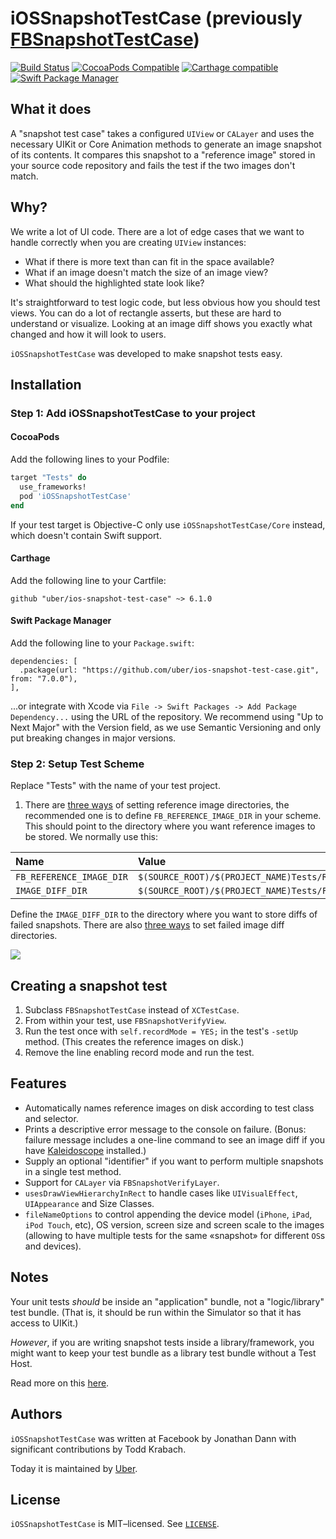 # iOSSnapshotTestCase (previously [FBSnapshotTestCase](https://github.com/facebookarchive/ios-snapshot-test-case))

[![Build Status](https://github.com/uber/ios-snapshot-test-case/workflows/main/badge.svg?branch=main)](https://github.com/uber/ios-snapshot-test-case/actions)
[![CocoaPods Compatible](https://img.shields.io/cocoapods/v/iOSSnapshotTestCase.svg)](https://img.shields.io/cocoapods/v/iOSSnapshotTestCase.svg)
[![Carthage compatible](https://img.shields.io/badge/Carthage-compatible-4BC51D.svg?style=flat)](https://github.com/Carthage/Carthage)
[![Swift Package Manager](https://img.shields.io/badge/Swift_Package_Manager-compatible-orange?style=flat-square)](https://img.shields.io/badge/Swift_Package_Manager-compatible-orange?style=flat-square)

## What it does

A "snapshot test case" takes a configured `UIView` or `CALayer` and uses the necessary UIKit or Core Animation methods to generate an image snapshot of its contents. It
compares this snapshot to a "reference image" stored in your source code
repository and fails the test if the two images don't match.

## Why?

We write a lot of UI code. There are a lot of edge
cases that we want to handle correctly when you are creating `UIView` instances:

- What if there is more text than can fit in the space available?
- What if an image doesn't match the size of an image view?
- What should the highlighted state look like?

It's straightforward to test logic code, but less obvious how you should test
views. You can do a lot of rectangle asserts, but these are hard to understand
or visualize. Looking at an image diff shows you exactly what changed and how
it will look to users.

`iOSSnapshotTestCase` was developed to make snapshot tests easy.

## Installation

### Step 1: Add iOSSnapshotTestCase to your project

#### CocoaPods

Add the following lines to your Podfile:

```ruby
target "Tests" do
  use_frameworks!
  pod 'iOSSnapshotTestCase'
end
```

If your test target is Objective-C only use `iOSSnapshotTestCase/Core` instead, which doesn't contain Swift support.

#### Carthage

Add the following line to your Cartfile:

```carthage
github "uber/ios-snapshot-test-case" ~> 6.1.0
```

#### Swift Package Manager

Add the following line to your `Package.swift`:

```spm
dependencies: [
  .package(url: "https://github.com/uber/ios-snapshot-test-case.git", from: "7.0.0"),
],
```

...or integrate with Xcode via `File -> Swift Packages -> Add Package Dependency...` using the URL of the repository. We recommend using "Up to Next Major" with the Version field, as we use Semantic Versioning and only put breaking changes in major versions.

### Step 2: Setup Test Scheme
Replace "Tests" with the name of your test project.

1. There are [three ways](https://github.com/uber/ios-snapshot-test-case/blob/master/FBSnapshotTestCase/FBSnapshotTestCase.h#L19-L29) of setting reference image directories, the recommended one is to define `FB_REFERENCE_IMAGE_DIR` in your scheme. This should point to the directory where you want reference images to be stored. We normally use this:

|Name|Value|
|:---|:----|
|`FB_REFERENCE_IMAGE_DIR`|`$(SOURCE_ROOT)/$(PROJECT_NAME)Tests/ReferenceImages`|
|`IMAGE_DIFF_DIR`|`$(SOURCE_ROOT)/$(PROJECT_NAME)Tests/FailureDiffs`|

Define the `IMAGE_DIFF_DIR` to the directory where you want to store diffs of failed snapshots. There are also [three ways](https://github.com/uber/ios-snapshot-test-case/blob/master/FBSnapshotTestCase/FBSnapshotTestCase.h#L34-L43) to set failed image diff directories.

![](FBSnapshotTestCaseDemo/Scheme_FB_REFERENCE_IMAGE_DIR.png)

## Creating a snapshot test

1. Subclass `FBSnapshotTestCase` instead of `XCTestCase`.
2. From within your test, use `FBSnapshotVerifyView`.
3. Run the test once with `self.recordMode = YES;` in the test's `-setUp`
   method. (This creates the reference images on disk.)
4. Remove the line enabling record mode and run the test.

## Features

- Automatically names reference images on disk according to test class and
  selector.
- Prints a descriptive error message to the console on failure. (Bonus:
  failure message includes a one-line command to see an image diff if
  you have [Kaleidoscope](http://www.kaleidoscopeapp.com) installed.)
- Supply an optional "identifier" if you want to perform multiple snapshots
  in a single test method.
- Support for `CALayer` via `FBSnapshotVerifyLayer`.
- `usesDrawViewHierarchyInRect` to handle cases like `UIVisualEffect`, `UIAppearance` and Size Classes.
- `fileNameOptions` to control appending the device model (`iPhone`, `iPad`, `iPod Touch`, etc), OS version, screen size and screen scale to the images (allowing to have multiple tests for the same «snapshot» for different `OS`s and devices).

## Notes

Your unit tests _should_ be inside an "application" bundle, not a "logic/library" test bundle. (That is, it
should be run within the Simulator so that it has access to UIKit.)

*However*, if you are writing snapshot tests inside a library/framework, you might want to keep your test bundle as a library test bundle without a Test Host.

Read more on this [here](docs/LibraryVsApplicationTestBundles.md).

## Authors

`iOSSnapshotTestCase` was written at Facebook by
Jonathan Dann with significant contributions by
Todd Krabach.

Today it is maintained by [Uber](https://github.com/uber).

## License

`iOSSnapshotTestCase` is MIT–licensed. See [`LICENSE`](https://github.com/uber/ios-snapshot-test-case/blob/master/LICENSE).
